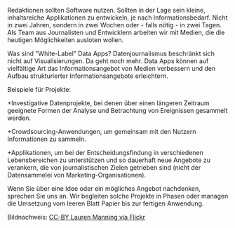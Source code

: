 Redaktionen sollten Software nutzen. Sollten in der Lage sein kleine, inhaltsreiche Applikationen zu entwickeln, je nach Informationsbedarf. Nicht in zwei Jahren, sondern in zwei Wochen oder - falls nötig - in zwei Tagen. Als Team aus Journalisten und Entwicklern arbeiten wir mit Medien, die die heutigen Möglichkeiten ausloten wollen. 

Was sind "White-Label" Data Apps?
Datenjournalismus beschränkt sich nicht auf Visualisierungen. Da geht noch mehr. Data Apps können auf vielfältige Art das Informationsangebot von Medien verbessern und den Aufbau strukturierter Informationsangebote erleichtern. 

Beispiele für Projekte:

+Investigative Datenprojekte, bei denen über einen längeren Zeitraum geeignete Formen der Analyse und Betrachtung von Ereignissen gesammelt werden. 

+Crowdsourcing-Anwendungen, um gemeinsam mit den Nutzern Informationen zu sammeln. 

+Applikationen, um bei der Entscheidungsfindung in verschiedenen Lebensbereichen zu unterstützen und so dauerhaft neue Angebote zu verankern, die von journalistischen Zielen getrieben sind (nicht der Datensammelei von Marketing-Organisationen). 

Wenn Sie über eine Idee oder ein mögliches Angebot nachdenken, sprechen Sie uns an. Wir begleiten solche Projekte in Phasen oder managen die Umsetzung vom leeren Blatt Papier bis zur fertigen Anwendung. 

Bildnachweis: 
[CC-BY Lauren Manning via Flickr](http://www.flickr.com/photos/laurenmanning/6632168961/in/set-72157628709612863)
